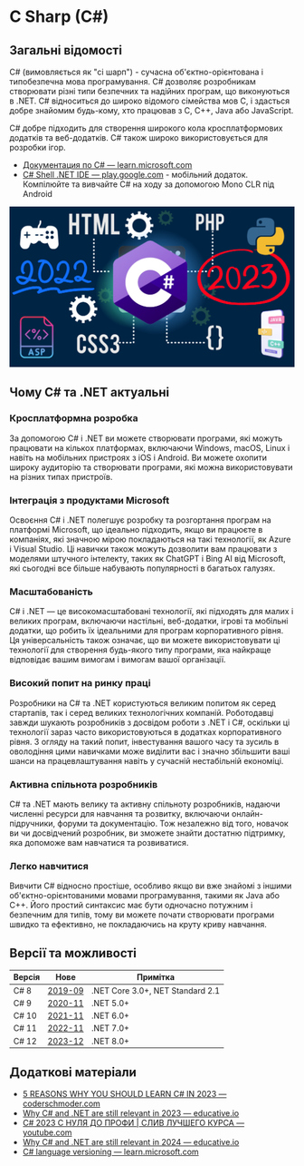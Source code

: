 # C Sharp (C#)

## Загальні відомості

C# (вимовляється як "сі шарп") - сучасна об'єктно-орієнтована і типобезпечна мова програмування. C# дозволяє розробникам створювати різні типи безпечних та надійних програм, що виконуються в .NET. C# відноситься до широко відомого сімейства мов C, і здасться добре знайомим будь-кому, хто працював з C, C++, Java або JavaScript.

C# добре підходить для створення широкого кола кросплатформових додатків та веб-додатків.
C# також широко використовується для розробки ігор.

- [Документация по C# — learn.microsoft.com](https://learn.microsoft.com/ru-ru/dotnet/csharp/)
- [C# Shell .NET IDE — play.google.com](https://play.google.com/store/apps/details?id=com.radinc.csharpshell&hl=ru) - мобільний додаток. Компілюйте та вивчайте C# на ходу за допомогою Mono CLR під Android

![C# in 2023](./assets/csharp-2023.png)

## Чому C# та .NET актуальні

### Кросплатформна розробка

За допомогою C# і .NET ви можете створювати програми, які можуть працювати на кількох платформах, включаючи Windows, macOS, Linux і навіть на мобільних пристроях з iOS і Android. Ви можете охопити широку аудиторію та створювати програми, які можна використовувати на різних типах пристроїв.

### Інтеграція з продуктами Microsoft

Освоєння C# і .NET полегшує розробку та розгортання програм на платформі Microsoft, що ідеально підходить, якщо ви працюєте в компаніях, які значною мірою покладаються на такі технології, як Azure і Visual Studio. Ці навички також можуть дозволити вам працювати з  моделями штучного інтелекту, таких як ChatGPT і Bing AI від Microsoft, які сьогодні все більше набувають популярності в багатьох галузях.

### Масштабованість

C# і .NET — це високомасштабовані технології, які підходять для малих і великих програм, включаючи настільні, веб-додатки, ігрові та мобільні додатки, що робить їх ідеальними для програм корпоративного рівня. Ця універсальність також означає, що ви можете використовувати ці технології для створення будь-якого типу програми, яка найкраще відповідає вашим вимогам і вимогам вашої організації.

### Високий попит на ринку праці

Розробники на C# та .NET користуються великим попитом як серед стартапів, так і серед великих технологічних компаній. Роботодавці завжди шукають розробників з досвідом роботи з .NET і C#, оскільки ці технології зараз часто використовуються в додатках корпоративного рівня. З огляду на такий попит, інвестування вашого часу та зусиль в оволодіння цими навичками може виділити вас і значно збільшити ваші шанси на працевлаштування навіть у сучасній нестабільній економіці.

### Активна спільнота розробників

C# та .NET мають велику та активну спільноту розробників, надаючи численні ресурси для навчання та розвитку, включаючи онлайн-підручники, форуми та документацію. Тож незалежно від того, новачок ви чи досвідчений розробник, ви зможете знайти достатню підтримку, яка допоможе вам навчатися та розвиватися.

### Легко навчитися

Вивчити C# відносно простіше, особливо якщо ви вже знайомі з іншими об'єктно-орієнтованими мовами програмування, такими як Java або C++. Його простий синтаксис має бути одночасно потужним і безпечним для типів, тому ви можете почати створювати програми швидко та ефективно, не покладаючись на круту криву навчання.

## Версії та можливості

|Версія|Нове|Примітка|
|------|----|--------|
|C# 8|[2019-09](https://learn.microsoft.com/ru-ru/dotnet/csharp/whats-new/csharp-version-history#c-version-80)|.NET Core 3.0+, NET Standard 2.1|
C# 9|[2020-11](https://learn.microsoft.com/ru-ru/dotnet/csharp/whats-new/csharp-9)|.NET 5.0+|
|C# 10|[2021-11](https://learn.microsoft.com/ru-ru/dotnet/csharp/whats-new/csharp-10)|.NET 6.0+|
|C# 11|[2022-11](https://learn.microsoft.com/ru-ru/dotnet/csharp/whats-new/csharp-11)|.NET 7.0+|
|C# 12|[2023-12](https://learn.microsoft.com/ru-ru/dotnet/csharp/whats-new/csharp-12?)|.NET 8.0+|

## Додаткові матеріали

- [5 REASONS WHY YOU SHOULD LEARN C# IN 2023 — coderschmoder.com](https://www.coderschmoder.com/5-reasons-why-you-should-learn-c-sharp-in-2023/)
- [Why C# and .NET are still relevant in 2023 — educative.io](https://www.educative.io/blog/c-sharp-dot-net-relevance)
- [C# 2023 С НУЛЯ ДО ПРОФИ | СЛИВ ЛУЧШЕГО КУРСА — youtube.com](https://www.youtube.com/watch?v=w8rRhAup4kg)
- [Why C# and .NET are still relevant in 2024 — educative.io](https://www.educative.io/blog/c-sharp-dot-net-relevance)
- [C# language versioning — learn.microsoft.com](https://learn.microsoft.com/en-us/dotnet/csharp/language-reference/configure-language-version)
